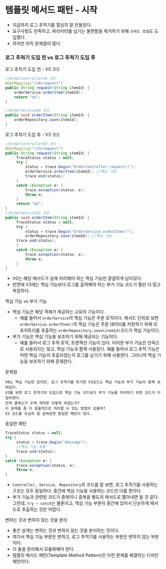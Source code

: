 # 템플릿 메서드 패턴 - 시작

- 지금까지 로그 추적기를 열심히 잘 만들었다.
- 요구사항도 만족하고, 파라미터를 넘기는 불편함을 제거하기 위해 ``쓰레드 로컬``도 도입했다. 
- 하지만 아직 문제점이 많다. 

### 로그 추적기 도입 전 vs 로그 추적기 도입 후 

로그 추적기 도입 전 - V0 코드
```java
//OrderControllerV0 코드
@GetMapping("/v0/request")
public String request(String itemId) {
    orderService.orderItem(itemId);
    return "ok";
}

//OrderServiceV0 코드
public void orderItem(String itemId) {
    orderRepository.save(itemId);
}
```

로그 추적기 도입 후 - V3 코드
```java
//OrderControllerV3 코드
@GetMapping("/v3/request")
public String request(String itemId) {
     TraceStatus status = null;
     try {
         status = trace.begin("OrderController.request()");
         orderService.orderItem(itemId); //핵심 기능
         trace.end(status);
     } 
     catch (Exception e) {
         trace.exception(status, e);
         throw e;
     }
     return "ok";
}
//OrderServiceV3 코드
public void orderItem(String itemId) {
     TraceStatus status = null;
     try {
         status = trace.begin("OrderService.orderItem()");
         orderRepository.save(itemId); //핵심 기능
     trace.end(status);
     } 
     catch (Exception e) {
         trace.exception(status, e);
         throw e;
     }
}
```
- V0는 해당 메서드가 실제 처리해야 하는 핵심 기능만 깔끔하게 남아있다.
- 반면에 V3에는 핵심 기능보다 로그를 출력해야 하는 부가 기능 코드가 훨씬 더 많고 복잡하다.

핵심 기능 vs 부가 기능
- 핵심 기능은 해당 객체가 제공하는 고유의 기능이다.
  - 예를 들어서 ``orderService``의 핵심 기능은 주문 로직이다. 메서드 단위로 보면 ``orderService.orderItem()``의 
    핵심 기능은 주문 데이터를 저장하기 위해 리포지토리를 호출하는 ``orderRepository.save(itemId)``코드가 핵심 기능이다.
- 부가 기능은 핵심 기능을 보조하기 위해 제공되는 기능이다. 
  - 예를 들어서 로그 추적 로직, 트랜잭션 기능이 있다. 이러한 부가 기능은 단독으로 사용되지는 않고, 핵심 기능과 함께 사용된다. 
    예를 들어서 로그 추적 기능은 어떤 핵심 기능이 호출되었는지 로그를 남기기 위해 사용한다. 그러니까 핵심 기능을 보조하기 위해 존재한다.

문제점 
```text
V0는 핵심 기능만 있지만, 로그 추적기를 추가한 V3코드는 핵심 기능과 부가 기능이 함께 섞여있다.
V3를 보면 로그 추적기의 도입으로 핵심 기능 코드보다 부가 기능을 처리하기 위한 코드가 더 많아졌다. 
만약 클래스가 수백 개라면 어떻게 하겠는가?
이 문제를 좀 더 효율적으로 처리할 수 있는 방법이 있을까?
V3 코드를 유심히 잘 살펴보면 동일한 패턴이 있다.
```
동일한 패턴 
```java
TraceStatus status = null;
try {
     status = trace.begin("message");
     //핵심 기능 호출
     trace.end(status);
} 
catch (Exception e) {
     trace.exception(status, e);
     throw e;
}
```
- ``Controller, Service, Repository``의 코드를 잘 보면, 로그 추적기를 사용하는 구조는 모두 동일하다. 중간에
  핵심 기능을 사용하는 코드만 다를 뿐이다.
- 부가 기능과 관련된 코드가 중복이니 중복을 별도의 메서드로 뽑아내면 될 것 같다. 그런데, ``try ~ catch``는 물론이고, 
  핵심 기능 부분이 중간에 있어서 단순하게 메서드로 추출하는 것은 어렵다.

변하는 것과 변하지 않는 것을 분리
- 좋은 설계는 변하는 것과 변하지 않는 것을 분리하는 것이다.
- 여기서 핵심 기능 부분은 변하고, 로그 추적기를 사용하는 부분은 변하지 않는 부분이다.
- 이 둘을 분리해서 모듈화해야 한다.
- 템플릿 메서드 패턴(Template Method Pattern)은 이런 문제를 해결하는 디자인 패턴이다.